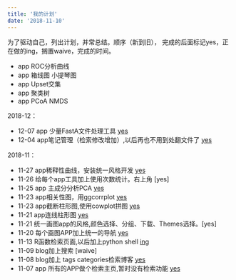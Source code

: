```yaml
---
title: '我的计划'
date: '2018-11-10'
---
```


为了驱动自己，列出计划，并常总结。顺序（新到旧），
完成的后面标记yes，正在做的ing，搁置waive，完成的时间。

- app ROC分析曲线   
- app 箱线图 小提琴图   
- app Upset交集   
- app 聚类树   
- app PCoA NMDS   

2018-12：

- 12-07 app 少量FastA文件处理工具 [yes](http://qplot.cn/tools/tools-fasta/)  
- 12-04 app笔记管理（检索修改增加）,以后再也不用到处翻文件了 [yes](http://qplot.cn/notes/)   

2018-11：  

- 11-27 app稀释性曲线，安装统一风格开发 [yes](http://qplot.cn/apps/017-rarefaction)    
- 11-26 给每个app工具加上使用次数统计。右上角 [yes]     
- 11-25 app 主成分分析PCA  [yes](http://qplot.cn/apps/016-princomp/)   
- 11-23 app相关性图，用ggcorrplot [yes](http://qplot.cn/apps/015-ggcorrplot)     
- 11-23 app截断柱形图,使用cowplot拼图 [yes](http://qplot.cn/apps/014-barplot_cut)     
- 11-21 app连线柱形图 [yes](http://qplot.cn/apps/013-plot_bar_segment/)    
- 11-21 统一画图app的风格,颜色选择、分组、下载、Themes选择。[yes]    
- 11-20 每个画图APP加上统一的导航  [yes](http://qplot.cn/indexapp/)       
- 11-13 R函数检索页面,以后加上python shell  [ing](http://qplot.cn/funs/)        
- 11-09 blog加上搜索   [waive]   
- 11-08 blog加上 tags categories检索博客  [yes](http://qplotcn/blog)      
- 11-07 app 所有的APP做个检索主页,暂时没有检索功能  [yes](http://qplot.cn/indexapp/)     



